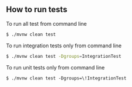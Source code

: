 
How to run tests
----------------

To run all test from command line
```bash
$ ./mvnw clean test
```

To run integration tests only from command line
```bash
$ ./mvnw clean test -Dgroups=IntegrationTest
```

To run unit tests only from command line
```dbn-psql
$ ./mvnw clean test -Dgroups=\!IntegrationTest
```